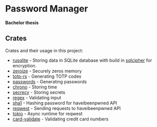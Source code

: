 # Password Manager
**Bachelor thesis**
## Crates
Crates and their usage in this project:
- [rusqlite](https://crates.io/crates/rusqlite) - Storing data in SQLite database with build in [sqlcipher](https://github.com/sqlcipher/sqlcipher) for encryption.
- [zeroize](https://crates.io/crates/zeroize) - Securely zeros memory 
- [totp-rs](https://crates.io/crates/totp-rs) - Generating TOTP codes
- [passwords](https://crates.io/crates/passwords) - Generating passwords
- [chrono](https://crates.io/crates/chrono) - Storing time
- [secrecy](https://crates.io/crates/secrecy) - Storing secrets
- [regex](https://crates.io/crates/regex) - Validating input
- [sha1](https://crates.io/crates/sha1) - Hashing password for haveibeenpwned API
- [reqwest](https://crates.io/crates/reqwest) - Sending requests to haveibeenpwned API
- [tokio](https://crates.io/crates/tokio) - Async runtime for reqwest
- [card-validate](https://crates.io/crates/card-validate) - Validating credit card numbers
